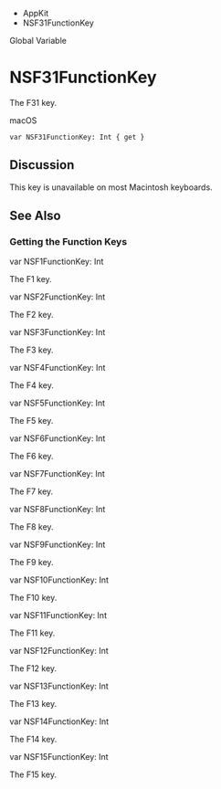 

- AppKit
-  NSF31FunctionKey 

Global Variable

# NSF31FunctionKey

The F31 key.

macOS

``` source
var NSF31FunctionKey: Int { get }
```

## Discussion

This key is unavailable on most Macintosh keyboards.

## See Also

### Getting the Function Keys

var NSF1FunctionKey: Int

The F1 key.

var NSF2FunctionKey: Int

The F2 key.

var NSF3FunctionKey: Int

The F3 key.

var NSF4FunctionKey: Int

The F4 key.

var NSF5FunctionKey: Int

The F5 key.

var NSF6FunctionKey: Int

The F6 key.

var NSF7FunctionKey: Int

The F7 key.

var NSF8FunctionKey: Int

The F8 key.

var NSF9FunctionKey: Int

The F9 key.

var NSF10FunctionKey: Int

The F10 key.

var NSF11FunctionKey: Int

The F11 key.

var NSF12FunctionKey: Int

The F12 key.

var NSF13FunctionKey: Int

The F13 key.

var NSF14FunctionKey: Int

The F14 key.

var NSF15FunctionKey: Int

The F15 key.

